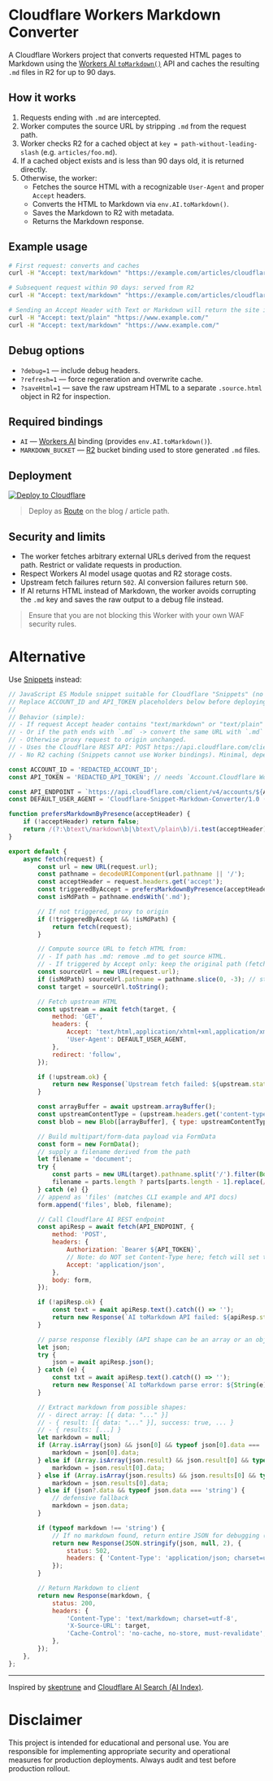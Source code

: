 # Cloudflare Workers Markdown Converter

A Cloudflare Workers project that converts requested HTML pages to Markdown using the [Workers AI `toMarkdown()`](https://developers.cloudflare.com/workers-ai/features/markdown-conversion/) API and caches the resulting `.md` files in R2 for up to 90 days.

## How it works

1. Requests ending with `.md` are intercepted.
2. Worker computes the source URL by stripping `.md` from the request path.
3. Worker checks R2 for a cached object at `key = path-without-leading-slash` (e.g. `articles/foo.md`).
4. If a cached object exists and is less than 90 days old, it is returned directly.
5. Otherwise, the worker:
   - Fetches the source HTML with a recognizable `User-Agent` and proper `Accept` headers.
   - Converts the HTML to Markdown via `env.AI.toMarkdown()`.
   - Saves the Markdown to R2 with metadata.
   - Returns the Markdown response.

## Example usage

```bash
# First request: converts and caches
curl -H "Accept: text/markdown" "https://example.com/articles/cloudflare-l7-security-recommendations.md"

# Subsequent request within 90 days: served from R2
curl -H "Accept: text/markdown" "https://example.com/articles/cloudflare-l7-security-recommendations.md"

# Sending an Accept Header with Text or Markdown will return the site in Markdown too
curl -H "Accept: text/plain" "https://www.example.com/"
curl -H "Accept: text/markdown" "https://www.example.com/"
```

## Debug options

- `?debug=1` — include debug headers.
- `?refresh=1` — force regeneration and overwrite cache.
- `?saveHtml=1` — save the raw upstream HTML to a separate `.source.html` object in R2 for inspection.

## Required bindings

- `AI` — [Workers AI](https://developers.cloudflare.com/workers-ai/configuration/bindings/) binding (provides `env.AI.toMarkdown()`).
- `MARKDOWN_BUCKET` — [R2](https://developers.cloudflare.com/r2/api/workers/workers-api-reference/) bucket binding used to store generated `.md` files.

## Deployment

[![Deploy to Cloudflare](https://deploy.workers.cloudflare.com/button)](https://deploy.workers.cloudflare.com/?url=https://github.com/DavidJKTofan/cf-convert-html-markdown)

> Deploy as [Route](https://developers.cloudflare.com/workers/configuration/routing/routes/) on the blog / article path.

## Security and limits

- The worker fetches arbitrary external URLs derived from the request path. Restrict or validate requests in production.
- Respect Workers AI model usage quotas and R2 storage costs.
- Upstream fetch failures return `502`. AI conversion failures return `500`.
- If AI returns HTML instead of Markdown, the worker avoids corrupting the `.md` key and saves the raw output to a debug file instead.

> Ensure that you are not blocking this Worker with your own WAF security rules.

# Alternative

Use [Snippets](https://developers.cloudflare.com/rules/snippets/when-to-use/) instead:

```javascript
// JavaScript ES Module snippet suitable for Cloudflare "Snippets" (no bindings).
// Replace ACCOUNT_ID and API_TOKEN placeholders below before deploying.
//
// Behavior (simple):
// - If request Accept header contains "text/markdown" or "text/plain" -> convert the requested URL to Markdown.
// - Or if the path ends with `.md` -> convert the same URL with `.md` removed.
// - Otherwise proxy request to origin unchanged.
// - Uses the Cloudflare REST API: POST https://api.cloudflare.com/client/v4/accounts/{ACCOUNT_ID}/ai/tomarkdown
// - No R2 caching (Snippets cannot use Worker bindings). Minimal, dependency-free.

const ACCOUNT_ID = 'REDACTED_ACCOUNT_ID';
const API_TOKEN = 'REDACTED_API_TOKEN'; // needs `Account.Cloudflare Workers AI` / toMarkdown permission

const API_ENDPOINT = `https://api.cloudflare.com/client/v4/accounts/${ACCOUNT_ID}/ai/tomarkdown`;
const DEFAULT_USER_AGENT = 'Cloudflare-Snippet-Markdown-Converter/1.0 (+https://developers.cloudflare.com/workers)';

function prefersMarkdownByPresence(acceptHeader) {
	if (!acceptHeader) return false;
	return /(?:\btext\/markdown\b|\btext\/plain\b)/i.test(acceptHeader);
}

export default {
	async fetch(request) {
		const url = new URL(request.url);
		const pathname = decodeURIComponent(url.pathname || '/');
		const acceptHeader = request.headers.get('accept');
		const triggeredByAccept = prefersMarkdownByPresence(acceptHeader);
		const isMdPath = pathname.endsWith('.md');

		// If not triggered, proxy to origin
		if (!triggeredByAccept && !isMdPath) {
			return fetch(request);
		}

		// Compute source URL to fetch HTML from:
		// - If path has .md: remove .md to get source HTML.
		// - If triggered by Accept only: keep the original path (fetch the page as-is).
		const sourceUrl = new URL(request.url);
		if (isMdPath) sourceUrl.pathname = pathname.slice(0, -3); // strip ".md"
		const target = sourceUrl.toString();

		// Fetch upstream HTML
		const upstream = await fetch(target, {
			method: 'GET',
			headers: {
				Accept: 'text/html,application/xhtml+xml,application/xml;q=0.9,*/*;q=0.8',
				'User-Agent': DEFAULT_USER_AGENT,
			},
			redirect: 'follow',
		});

		if (!upstream.ok) {
			return new Response(`Upstream fetch failed: ${upstream.status} ${upstream.statusText}`, { status: 502 });
		}

		const arrayBuffer = await upstream.arrayBuffer();
		const upstreamContentType = (upstream.headers.get('content-type') || 'text/html').split(';')[0] || 'text/html';
		const blob = new Blob([arrayBuffer], { type: upstreamContentType });

		// Build multipart/form-data payload via FormData
		const form = new FormData();
		// supply a filename derived from the path
		let filename = 'document';
		try {
			const parts = new URL(target).pathname.split('/').filter(Boolean);
			filename = parts.length ? parts[parts.length - 1].replace(/\.[^.]+$/, '') : filename;
		} catch (e) {}
		// append as 'files' (matches CLI example and API docs)
		form.append('files', blob, filename);

		// Call Cloudflare AI REST endpoint
		const apiResp = await fetch(API_ENDPOINT, {
			method: 'POST',
			headers: {
				Authorization: `Bearer ${API_TOKEN}`,
				// Note: do NOT set Content-Type here; fetch will set the multipart boundary for FormData
				Accept: 'application/json',
			},
			body: form,
		});

		if (!apiResp.ok) {
			const text = await apiResp.text().catch(() => '');
			return new Response(`AI toMarkdown API failed: ${apiResp.status} ${apiResp.statusText}\n${text}`, { status: 502 });
		}

		// parse response flexibly (API shape can be an array or an object with result)
		let json;
		try {
			json = await apiResp.json();
		} catch (e) {
			const txt = await apiResp.text().catch(() => '');
			return new Response(`AI toMarkdown parse error: ${String(e)}\n${txt}`, { status: 502 });
		}

		// Extract markdown from possible shapes:
		// - direct array: [{ data: "..." }]
		// - { result: [{ data: "..." }], success: true, ... }
		// - { results: [...] }
		let markdown = null;
		if (Array.isArray(json) && json[0] && typeof json[0].data === 'string') {
			markdown = json[0].data;
		} else if (Array.isArray(json.result) && json.result[0] && typeof json.result[0].data === 'string') {
			markdown = json.result[0].data;
		} else if (Array.isArray(json.results) && json.results[0] && typeof json.results[0].data === 'string') {
			markdown = json.results[0].data;
		} else if (json?.data && typeof json.data === 'string') {
			// defensive fallback
			markdown = json.data;
		}

		if (typeof markdown !== 'string') {
			// If no markdown found, return entire JSON for debugging (text/plain)
			return new Response(JSON.stringify(json, null, 2), {
				status: 502,
				headers: { 'Content-Type': 'application/json; charset=utf-8' },
			});
		}

		// Return Markdown to client
		return new Response(markdown, {
			status: 200,
			headers: {
				'Content-Type': 'text/markdown; charset=utf-8',
				'X-Source-URL': target,
				'Cache-Control': 'no-cache, no-store, must-revalidate',
			},
		});
	},
};
```

---

Inspired by [skeptrune](https://www.skeptrune.com/posts/use-the-accept-header-to-serve-markdown-instead-of-html-to-llms/) and [Cloudflare AI Search (AI Index)](https://blog.cloudflare.com/an-ai-index-for-all-our-customers/).

# Disclaimer

This project is intended for educational and personal use. You are responsible for implementing appropriate security and operational measures for production deployments. Always audit and test before production rollout.
